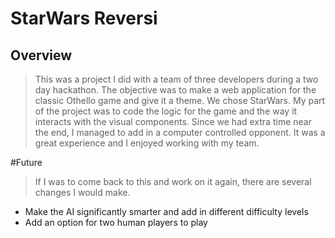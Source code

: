 # StarWars Reversi

## Overview

> This was a project I did with a team of three developers during a two day hackathon. The objective was to make a web 
application for the classic Othello game and give it a theme. We chose StarWars. My part of the project was to 
code the logic for the game and the way it interacts with the visual components. Since we had extra time near the end, 
I managed to add in a computer controlled opponent. It was a great experience and I enjoyed working with my team.


#Future

> If I was to come back to this and work on it again, there are several changes I would make. 
- Make the AI significantly smarter and add in different difficulty levels
- Add an option for two human players to play
